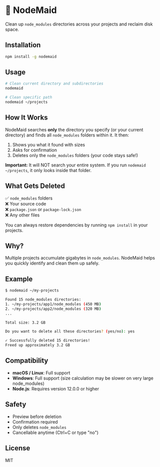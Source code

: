 # 🧹 NodeMaid

Clean up `node_modules` directories across your projects and reclaim disk space.

## Installation

```bash
npm install -g nodemaid
```

## Usage

```bash
# Clean current directory and subdirectories
nodemaid

# Clean specific path
nodemaid ~/projects
```

## How It Works

NodeMaid searches **only** the directory you specify (or your current directory) and finds all `node_modules` folders within it. It then:

1. Shows you what it found with sizes
2. Asks for confirmation
3. Deletes only the `node_modules` folders (your code stays safe!)

**Important:** It will NOT search your entire system. If you run `nodemaid ~/projects`, it only looks inside that folder.

## What Gets Deleted

✅ `node_modules` folders  
❌ Your source code  
❌ `package.json` or `package-lock.json`  
❌ Any other files  

You can always restore dependencies by running `npm install` in your projects.

## Why?

Multiple projects accumulate gigabytes in `node_modules`. NodeMaid helps you quickly identify and clean them up safely.

## Example

```bash
$ nodemaid ~/my-projects

Found 15 node_modules directories:
1. ~/my-projects/app1/node_modules (450 MB)
2. ~/my-projects/app2/node_modules (320 MB)
...

Total size: 3.2 GB

Do you want to delete all these directories? (yes/no): yes

✓ Successfully deleted 15 directories!
Freed up approximately 3.2 GB
```

## Compatibility

- **macOS / Linux**: Full support
- **Windows**: Full support (size calculation may be slower on very large node_modules)
- **Node.js**: Requires version 12.0.0 or higher

## Safety

- Preview before deletion
- Confirmation required
- Only deletes `node_modules`
- Cancellable anytime (Ctrl+C or type "no")

## License

MIT